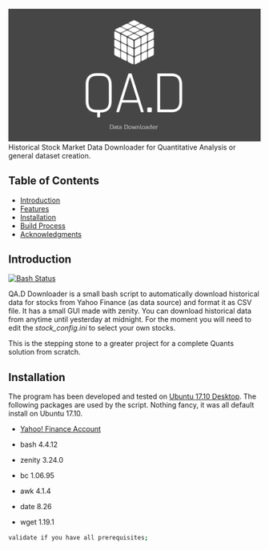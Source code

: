 ![Logo](qad_logo.png)
Historical Stock Market Data Downloader for Quantitative Analysis or general dataset creation.

## Table of Contents

- [Introduction](#introduction)
- [Features](#features)
- [Installation](#installation)
- [Build Process](#build-process)
- [Acknowledgments](#acknowledgments)

## Introduction

[![Bash Status](https://img.shields.io/badge/bash-4.4.12-blue.svg)](https://img.shields.io/badge/bash-4.4.12-blue.svg)

QA.D Downloader is a small bash script to automatically download historical data for stocks from Yahoo Finance (as data source) and format it as CSV file. It has a small GUI made with zenity. You can download historical data from anytime until yesterday at midnight. For the moment you will need to edit the *stock_config.ini* to select your own stocks. 

This is the stepping stone to a greater project for a complete Quants solution from scratch.

## Installation
The program has been developed and tested on [Ubuntu 17.10 Desktop](https://www.ubuntu.com/download/desktop). The following packages are used by the script. Nothing fancy, it was all default install on Ubuntu 17.10.

* [Yahoo! Finance Account](https://login.yahoo.com/config/login?.intl=ca&.lang=en-CA&.src=finance&.done=https%3A%2F%2Fca.finance.yahoo.com%2F)

* bash 4.4.12
* zenity 3.24.0
* bc 1.06.95
* awk 4.1.4
* date 8.26
* wget 1.19.1

```bash
validate if you have all prerequisites;
```
